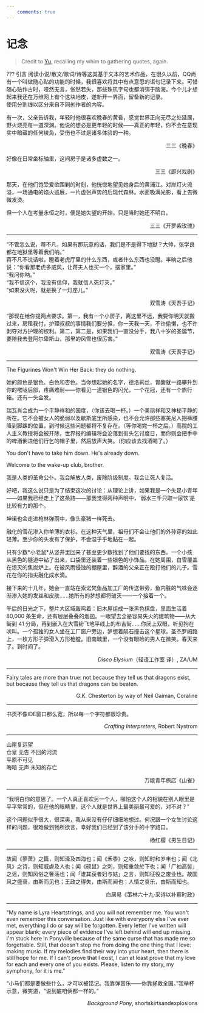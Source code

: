 ```yaml
---
    comments: true
---
```


# 记念

> Credit to [Yu](https://zjyinzju.github.io/other/%E8%AE%B0%E5%BF%B5/), recalling my whim to gathering quotes, again.

??? 引言
    阅读小说/散文/歌词/诗等这类基于文本的艺术作品，在很久以前，QQ尚有一个叫做随心贴的功能的时候，我很喜欢将其中有点意思的语句记录下来。可惜随心贴作古时，哑然无言，怅然若失，那些珠玑字句也都消弭于脑海。今个儿才想起来我还在万维网上有个这块地皮，遂新开一界面，留备新的记录。  
    使用分割线以区分来自不同创作者的内容。

有一次，父亲告诉我，年轻时他很喜欢晚春的黄昏，感觉世界正向无尽之处延展，野火烧亮每一道深渊。他说的想必是更年轻的时候——真正的年轻，你不会在意现实中暗藏的任何棱角，受伤也不过是诸多体验的一种。

<p align=right>三三《晚春》</p>

好像在日常坐标轴里，这间房子是诸多虚数之一。

<p align=right>三三《即兴戏剧》</p>

那天，在他们饱受爱欲围剿的时刻，他恍惚地望见她身后的黄浦江。对岸灯火流溢，一场通电的焰火巡展，一片虚张声势的后现代森林。水面吸满光影，看上去微微发烫。

但一个人在考量永恒之时，便是她失望的开始，只是当时她还不明白。

<p align=right>三三《开罗紫玫瑰》</p>

---

“不管怎么说，蒋不凡，如果有那玩意的话，我们是不是得下地狱？大帅，张学良都在地狱里等着我们呐。”    
蒋不凡不说话啦，瞪着老虎厅里的什么东西，或者什么东西也没瞪。半晌之后他说：“你看那老虎多威风，让蒋夫人也买一个，摆家里。”    
“我问你呐。”  
“我不信这个，我没有信仰，我就信人死灯灭。”  
“如果没灭呢，就是换了一灯座儿。”  

<p align=right>双雪涛《天吾手记》</p>

“那现在给你提两点要求。第一，我有一个小房子，离这里不远，我要你明天就搬过来，房租我付，护理叔叔的事情我们要分担，你一天我一天，不许偷懒，也不许剥夺对方护理的权利。第二，第二是，如果我们一直没分手，我八十岁的圣诞节，要陪我去登阿尔卑斯山，那里的风雪也很厉害。”

<p align=right>双雪涛《天吾手记》</p>

---

The Figurines Won't Win Her Back: they do nothing.

她的颜色是银色、白色和杏色。当你想起她的名字，德洛莉丝，胃酸就一路攀升到你的喉咙后部，疼痛难耐——你看见一道银色的闪光，一个花冠，还有一个旅行箱。还有一头金发。

瑞瓦肖会成为一个平静祥和的国度，（你该去喝一杯。）一个美丽祥和又神秘平静的所在。它不会被女人的脆弱以及歇斯底里所感染，也不会允许那些塞美尼人把裤腰降到脚踝的位置，到时候这些问题都将不复存在。（等你喝完一杯之后。）高院的工人主义教授将会被开除，世界报的编辑将会沦落到街头乞讨度日，而你则会把手中的啤酒倒进他们行乞的帽子里，然后放声大笑。（你应该去找酒喝了。）

You don't have to take him down. He's already down.

Welcome to the wake-up club, brother.

我是人类的革命公仆。我会解放人类，废除阶级制度。我会让死人复活。

好吧，我这么说只是为了结束这次的讨论：从理论上讲，如果我是一个失足小青年——如果我已经走上了这条路——那我觉得两种声明中，‘弱水三千只取一尿饮’是比较有力的那个。

坤诺也会走进枪林弹雨中，像头豪猪一样死去。

融化的雪花渗入你单薄的衣衫。在这种天气里，祖母们不会让他们的外孙穿的如此轻薄。至少你的头发有了保护，不会湿乎乎地黏在一起。

只有少数\*小老鼠\*从竖井里回来了甚至更少数找到了他们要找的东西。一个小孩从黑色的隧道中钻了出来，口袋里还装着一些银色的小饰品。在她周围，白雪覆盖在熄灭的焦炭炉上。在被风雨侵蚀的棚屋里，醉酒的父亲正在殴打他们的儿子。雪花在你的指尖融化成水滴。

接下来的十几年，她会一直站在索诺梵鱼品加工厂的传送带旁，鱼内脏的气味会逐渐渗入她的发丝和皮肤......她所有的梦想都将破灭——一个接着一个。

午后的日光之下，整片大区域轰鸣着：旧木屋组成一张黑色棋盘，里面生活着 80,000 条生命，还有层层叠叠的烟囱。一眼望去全是容易失火的建筑物——从大街到 41 分局，再到嵌入在大雪纷飞地平线上的布吉街......你闭上双眼，听见狗在吠叫。一个孤独的女人坐在工厂窗户旁边，梦想着陨石撞击这个星球。圣杰罗姆路上，一枚方形子弹滑入方形枪膛。旧南城里，一个没有眼睑的男人在微笑。春天来了。到时间了。

<p align=right><i>Disco Elysium</i>（轻语工作室 译）, ZA/UM</p>

---

Fairy tales are more than true: not because they tell us that dragons exist, but because they tell us that dragons can be beaten.

<p align=right>G.K. Chesterton by way of Neil Gaiman, Coraline</p>

---

书页不像IDE窗口那么宽，所以每一个字符都很珍贵。

<p align=right><i>Crafting Interpreters</i>, Robert Nystrom</p>

---

山崖复远望  
仓皇 无告 不回的河流  
平原不可见  
晦暗 无声 未知的存亡

<p align=right>万能青年旅店《山雀》</p>

---

“我明白你的意思了。一个人真正喜欢另一个人，哪怕这个人的相貌在别人眼里是平平常常的，但在他的眼睛里，这个人就是世界上最美丽最可爱的，对不对？”

这个问题似乎很大，很深奥，我从来没有仔仔细细地想过。何况跟一个女生讨论这样的问题，很难做到畅所欲言，幸好我们已经到了该分手的十字路口。

<p align=right>杨红樱《男生日记》</p>

---

故闻《蓼萧》之篇，则知泽及四海也；闻《禾黍》之咏，则知时和岁丰也；闻《北风》之诗，则知威虐及人也；闻《硕鼠》之刺，则知重敛於下也；闻「广袖高髻」之谣，则知风俗之奢荡也；闻「谁其获者妇与姑」之言，则知征役之废业也。故国风之盛衰，由斯而见也；王政之得失，由斯而闻也；人情之哀乐，由斯而知也。

<p align=right>白居易《策林六十九·采诗以补察时政》</p>

---

"My name is Lyra Heartstrings, and you will not remember me. You won't even remember this conversation. Just like with everypony else I've ever met, everything I do or say will be forgotten. Every letter I've written will appear blank; every piece of evidence I've left behind will end up missing. I'm stuck here in Ponyville because of the same curse that has made me so forgettable. Still, that doesn't stop me from doing the one thing that I love: making music. If my melodies find their way into your heart, then there is still hope for me. If I can't prove that I exist, I can at least prove that my love for each and every one of you exists. Please, listen to my story, my symphony, for it is me."

“小马们都是要做些什么，才可以被铭记。我靠弹音乐——你靠拯救全国。”我举杯示意，微笑道，“说到底咱俩都一样的。”

<p align=right><i>Background Pony</i>,  shortskirtsandexplosions</p>